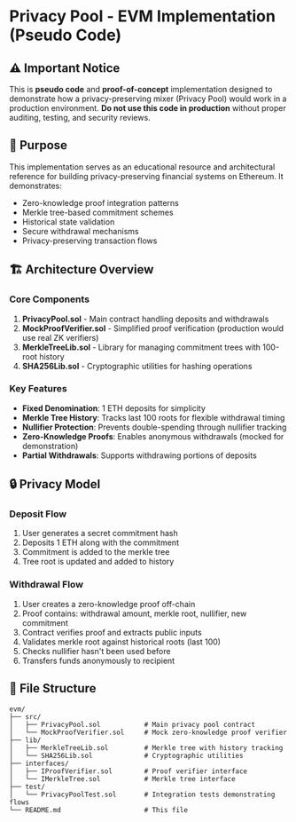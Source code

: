 # Privacy Pool - EVM Implementation (Pseudo Code)

## ⚠️ Important Notice

This is **pseudo code** and **proof-of-concept** implementation designed to demonstrate how a privacy-preserving mixer (Privacy Pool) would work in a production environment. **Do not use this code in production** without proper auditing, testing, and security reviews.

## 🎯 Purpose

This implementation serves as an educational resource and architectural reference for building privacy-preserving financial systems on Ethereum. It demonstrates:

- Zero-knowledge proof integration patterns
- Merkle tree-based commitment schemes
- Historical state validation
- Secure withdrawal mechanisms
- Privacy-preserving transaction flows

## 🏗️ Architecture Overview

### Core Components

1. **PrivacyPool.sol** - Main contract handling deposits and withdrawals
2. **MockProofVerifier.sol** - Simplified proof verification (production would use real ZK verifiers)
3. **MerkleTreeLib.sol** - Library for managing commitment trees with 100-root history
4. **SHA256Lib.sol** - Cryptographic utilities for hashing operations

### Key Features

- **Fixed Denomination**: 1 ETH deposits for simplicity
- **Merkle Tree History**: Tracks last 100 roots for flexible withdrawal timing
- **Nullifier Protection**: Prevents double-spending through nullifier tracking
- **Zero-Knowledge Proofs**: Enables anonymous withdrawals (mocked for demonstration)
- **Partial Withdrawals**: Supports withdrawing portions of deposits

## 🔒 Privacy Model

### Deposit Flow
1. User generates a secret commitment hash
2. Deposits 1 ETH along with the commitment
3. Commitment is added to the merkle tree
4. Tree root is updated and added to history

### Withdrawal Flow
1. User creates a zero-knowledge proof off-chain
2. Proof contains: withdrawal amount, merkle root, nullifier, new commitment
3. Contract verifies proof and extracts public inputs
4. Validates merkle root against historical roots (last 100)
5. Checks nullifier hasn't been used before
6. Transfers funds anonymously to recipient

## 📁 File Structure

```
evm/
├── src/
│   ├── PrivacyPool.sol           # Main privacy pool contract
│   └── MockProofVerifier.sol     # Mock zero-knowledge proof verifier
├── lib/
│   ├── MerkleTreeLib.sol         # Merkle tree with history tracking
│   └── SHA256Lib.sol             # Cryptographic utilities
├── interfaces/
│   ├── IProofVerifier.sol        # Proof verifier interface
│   └── IMerkleTree.sol           # Merkle tree interface
├── test/
│   └── PrivacyPoolTest.sol       # Integration tests demonstrating flows
└── README.md                     # This file
```
